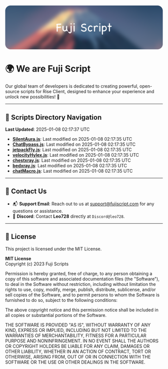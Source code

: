 ![Banner](.github/b.webp)

# 🌍 **We are Fuji Script**

Our global team of developers is dedicated to creating powerful, open-source scripts for Rise Client, designed to enhance your experience and unlock new possibilities! 🌟

---
<!-- SCRIPTS_NAVIGATION_START -->
## 📂 **Scripts Directory Navigation**

**Last Updated**: 2025-01-08 02:17:37 UTC

- **[SilentAura.js](scripts/SilentAura.js)**: Last modified on 2025-01-08 02:17:35 UTC
- **[ChatBypass.js](scripts/ChatBypass.js)**: Last modified on 2025-01-08 02:17:35 UTC
- **[jetpackFly.js](scripts/jetpackFly.js)**: Last modified on 2025-01-08 02:17:35 UTC
- **[velocityHylex.js](scripts/velocityHylex.js)**: Last modified on 2025-01-08 02:17:35 UTC
- **[chestxray.js](scripts/chestxray.js)**: Last modified on 2025-01-08 02:17:35 UTC
- **[bedxray.js](scripts/bedxray.js)**: Last modified on 2025-01-08 02:17:35 UTC
- **[chatMacro.js](scripts/chatMacro.js)**: Last modified on 2025-01-08 02:17:35 UTC

<!-- SCRIPTS_NAVIGATION_END -->

---

## 💬 **Contact Us**  
- 📬 **Support Email**: Reach out to us at [support@fujiscript.com](mailto:support@fujiscript.com) for any questions or assistance.  
- 💬 **Discord**: Contact **Leo728** directly at `Discord@leo728`.

---

## 📜 **License**

This project is licensed under the MIT License.  

**MIT License**  
Copyright (c) 2023 Fuji Scripts  

Permission is hereby granted, free of charge, to any person obtaining a copy of this software and associated documentation files (the "Software"), to deal in the Software without restriction, including without limitation the rights to use, copy, modify, merge, publish, distribute, sublicense, and/or sell copies of the Software, and to permit persons to whom the Software is furnished to do so, subject to the following conditions:  

The above copyright notice and this permission notice shall be included in all copies or substantial portions of the Software.  

THE SOFTWARE IS PROVIDED "AS IS", WITHOUT WARRANTY OF ANY KIND, EXPRESS OR IMPLIED, INCLUDING BUT NOT LIMITED TO THE WARRANTIES OF MERCHANTABILITY, FITNESS FOR A PARTICULAR PURPOSE AND NONINFRINGEMENT. IN NO EVENT SHALL THE AUTHORS OR COPYRIGHT HOLDERS BE LIABLE FOR ANY CLAIM, DAMAGES OR OTHER LIABILITY, WHETHER IN AN ACTION OF CONTRACT, TORT OR OTHERWISE, ARISING FROM, OUT OF OR IN CONNECTION WITH THE SOFTWARE OR THE USE OR OTHER DEALINGS IN THE SOFTWARE.  
